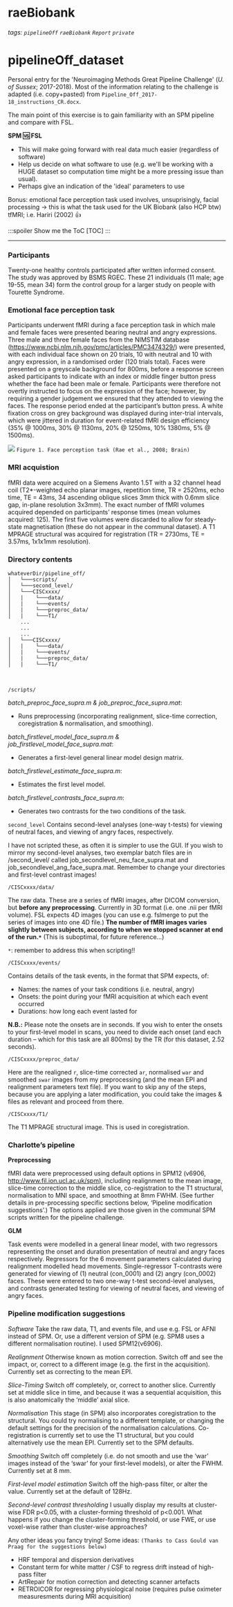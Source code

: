 # raeBiobank

###### tags: `pipelineOff` `raeBiobank` `Report` `private`

# pipelineOff_dataset

Personal entry for the 'Neuroimaging Methods Great Pipeline Challenge' (*U. of Sussex*; 2017-2018). Most of the information relating to the challenge is adapted (i.e. copy+pasted) from `Pipeline_Off_2017-18_instructions_CR.docx`.

The main point of this exercise is to gain familiarity with an SPM pipeline and compare with FSL. 

**SPM :vs: FSL**

- This will make going forward with real data much easier (regardless of software)
- Help us decide on what software to use (e.g. we'll be working with a HUGE dataset so computation time might be a more pressing issue than usual). 
- Perhaps give an indication of the 'ideal' parameters to use

Bonus: emotional face perception task used involves, unsuprisingly, facial processing -> this is what the task used for the UK Biobank (also HCP btw) tfMRI; i.e. Hariri (2002) :thumbsup: 

:::spoiler Show me the ToC
[TOC]
:::

---


### Participants

Twenty-one healthy controls participated after written informed consent. The study was approved by BSMS RGEC. These 21 individuals (11 male; age 19-55, mean 34) form the control group for a larger study on people with Tourette Syndrome.

### Emotional face perception task

Participants underwent fMRI during a face perception task in which male and female faces were presented bearing neutral and angry expressions. Three male and three female faces from the NIMSTIM database (https://www.ncbi.nlm.nih.gov/pmc/articles/PMC3474329/) were presented, with each individual face shown on 20 trials, 10 with neutral and 10 with angry expression, in a randomised order (120 trials total). Faces were presented on a greyscale background for 800ms, before a response screen asked participants to indicate with an index or middle finger button press whether the face had been male or female. Participants were therefore not overtly instructed to focus on the expression of the face; however, by requiring a gender judgement we ensured that they attended to viewing the faces. The response period ended at the participant’s button press. A white fixation cross on grey background was displayed during inter-trial intervals, which were jittered in duration for event-related fMRI design efficiency (35% @ 1000ms, 30% @ 1130ms, 20% @ 1250ms, 10% 1380ms, 5% @ 1500ms).

![](https://i.imgur.com/lrZpAet.png)
`Figure 1. Face perception task (Rae et al., 2008; Brain) `

### MRI acquistion

fMRI data were acquired on a Siemens Avanto 1.5T with a 32 channel head coil (T2*-weighted echo planar images, repetition time, TR = 2520ms, echo time, TE = 43ms, 34 ascending oblique slices 3mm thick with 0.6mm slice gap, in-plane resolution 3x3mm). The exact number of fMRI volumes acquired depended on participants’ response times (mean volumes acquired: 125). The first five volumes were discarded to allow for steady-state magnetisation (these do not appear in the communal dataset). A T1 MPRAGE structural was acquired for registration (TR = 2730ms, TE = 3.57ms, 1x1x1mm resolution).

### Directory contents

```
whateverDir/pipeline_off/
│   └───scripts/
│   └───second_level/
│   └───CISCxxxx/
│   |    └───data/
│   |    └───events/
│   |    └───preproc_data/
│   |    └───T1/
    ...
    ...
    ...
│   └───CISCxxxx/
│   |    └───data/
│   |    └───events/
│   |    └───preproc_data/
│   |    └───T1/
```
<br>

``/scripts/``

*batch_preproc_face_supra.m & job_preproc_face_supra.mat*: 
- Runs preprocessing (incorporating realignment, slice-time correction, coregistration & normalisation, and smoothing).

*batch_firstlevel_model_face_supra.m & job_firstlevel_model_face_supra.mat*:
- Generates a first-level general linear model design matrix.

*batch_firstlevel_estimate_face_supra.m*:
- Estimates the first level model.

*batch_firstlevel_contrasts_face_supra.m*:
- Generates two contrasts for the two conditions of the task.

```second_level```
Contains second-level analyses (one-way t-tests) for viewing of neutral faces, and viewing of angry faces, respectively.

I have not scripted these, as often it is simpler to use the GUI. If you wish to mirror my second-level analyses, two exemplar batch files are in /second_level/ called job_secondlevel_neu_face_supra.mat and job_secondlevel_ang_face_supra.mat. Remember to change your directories and first-level contrast images!


```/CISCxxxx/data/```

The raw data. These are a series of fMRI images, after DICOM conversion, but **before any preprocessing**. Currently in 3D format (i.e. one .nii per fMRI volume). FSL expects 4D images (you can use e.g. fslmerge to put the series of images into one 4D file.) **The number of fMRI images varies slightly between subjects, according to when we stopped scanner at end of the run.`*`** (This is suboptimal, for future reference...)

`*`: remember to address this when scripting!!

```/CISCxxxx/events/```

Contains details of the task events, in the format that SPM expects, of:
- Names: the names of your task conditions (i.e. neutral, angry)
- Onsets: the point during your fMRI acquisition at which each event occurred
- Durations: how long each event lasted for

**N.B.:** Please note the onsets are in seconds. If you wish to enter the onsets to your first-level model in scans, you need to divide each onset (and each duration – which for this task are all 800ms) by the TR (for this dataset, 2.52 seconds).

```/CISCxxxx/preproc_data/```

Here are the realigned ``r``, slice-time corrected ``ar``, normalised ``war`` and smoothed ``swar`` images from my preprocessing (and the mean EPI and realignment parameters text file). If you want to skip any of the steps, because you are applying a later modification, you could take the images & files as relevant and proceed from there.

```/CISCxxxx/T1/```

The T1 MPRAGE structural image. This is used in coregistration.

### Charlotte’s pipeline

**Preprocessing**

fMRI data were preprocessed using default options in SPM12 (v6906, http://www.fil.ion.ucl.ac.uk/spm), including realignment to the mean image, slice-time correction to the middle slice, co-registration to the T1 structural, normalisation to MNI space, and smoothing at 8mm FWHM. (See further details in pre-processing specific sections below, ‘Pipeline modification suggestions’.) The options applied are those given in the communal SPM scripts written for the pipeline challenge.

**GLM**

Task events were modelled in a general linear model, with two regressors representing the onset and duration presentation of neutral and angry faces respectively. Regressors for the 6 movement parameters calculated during realignment modelled head movements. Single-regressor T-contrasts were generated for viewing of (1) neutral (con_0001) and (2) angry (con_0002) faces. These were entered to two one-way t-test second-level analyses, and contrasts generated testing for viewing of neutral faces, and viewing of angry faces.

### Pipeline modification suggestions

*Software*
Take the raw data, T1, and events file, and use e.g. FSL or AFNI instead of SPM. Or, use a different version of SPM (e.g. SPM8 uses a different normalisation routine). I used SPM12(v6906). 

*Realignment*
Otherwise known as motion correction. Switch off and see the impact, or, correct to a different image (e.g. the first in the acquisition). Currently set as correcting to the mean EPI.

*Slice-Timing*
Switch off completely, or, correct to another slice. Currently set at middle slice in time, and because it was a sequential acquisition, this is also anatomically the ‘middle’ axial slice.

*Normalisation*
This stage (in SPM) also incorporates coregistration to the structural. You could try normalising to a different template, or changing the default settings for the precision of the normalisation calculations. Co-registration is currently set to use the T1 structural, but you could alternatively use the mean EPI. Currently set to the SPM defaults.

*Smoothing*
Switch off completely (i.e. do not smooth and use the ‘war’ images instead of the ‘swar’ for your first-level models), or alter the FWHM. Currently set at 8 mm.

*First-level model estimation*
Switch off the high-pass filter, or alter the value. Currently set at the default of 128Hz.

*Second-level contrast thresholding*
I usually display my results at cluster-wise FDR p<0.05, with a cluster-forming threshold of p<0.001. What happens if you change the cluster-forming threshold, or use FWE, or use voxel-wise rather than cluster-wise approaches?

Any other ideas you fancy trying! Some ideas:
``(Thanks to Cass Gould van Praag for the suggestions below)``
- HRF temporal and dispersion derivatives
- Constant term for white matter / CSF to regress drift instead of high-pass filter
- ArtRepair for motion correction and detecting scanner artefacts
- RETROICOR for regressing physiological noise (requires pulse oximeter measuresments during MRI acquisition) 





